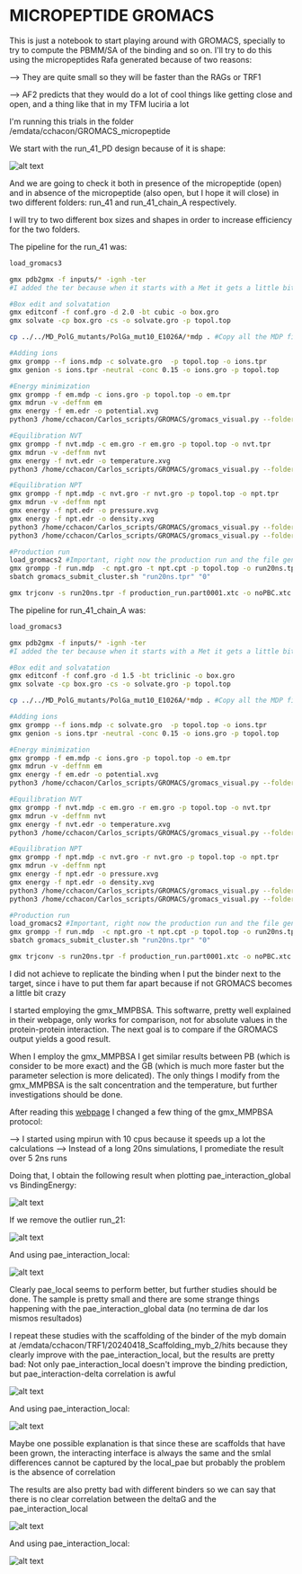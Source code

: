 


# MICROPEPTIDE GROMACS

This is just a notebook to start playing around with GROMACS, specially to try to compute the PBMM/SA of the binding and so on.
I'll try to do this using the micropeptides Rafa generated because of two reasons:

--> They are quite small so they will be faster than the RAGs or TRF1

--> AF2 predicts that they would do a lot of cool things like getting close and open, and a thing like that in my TFM luciria a lot

I'm running this trials in the folder /emdata/cchacon/GROMACS_micropeptide

We start with the run_41_PD design because of it is shape:

![alt text](figures/run_41.png)

And we are going to check it both in presence of the micropeptide (open) and in absence of the micropeptide (also open, but I hope it will close) in two different folders: run_41 and run_41_chain_A respectively.

I will try to two different box sizes and shapes in order to increase efficiency for the two folders.

The pipeline for the run_41 was:

```bash 
load_gromacs3

gmx pdb2gmx -f inputs/* -ignh -ter
#I added the ter because when it starts with a Met it gets a little bit silly, so you have to specify the termini (1 0 works for me)

#Box edit and solvatation
gmx editconf -f conf.gro -d 2.0 -bt cubic -o box.gro 
gmx solvate -cp box.gro -cs -o solvate.gro -p topol.top

cp ../../MD_PolG_mutants/PolGa_mut10_E1026A/*mdp . #Copy all the MDP files !!!!

#Adding ions
gmx grompp --f ions.mdp -c solvate.gro  -p topol.top -o ions.tpr
gmx genion -s ions.tpr -neutral -conc 0.15 -o ions.gro -p topol.top

#Energy minimization
gmx grompp -f em.mdp -c ions.gro -p topol.top -o em.tpr
gmx mdrun -v -deffnm em
gmx energy -f em.edr -o potential.xvg
python3 /home/cchacon/Carlos_scripts/GROMACS/gromacs_visual.py --folder plots --file potential.xvg --mode E

#Equilibration NVT
gmx grompp -f nvt.mdp -c em.gro -r em.gro -p topol.top -o nvt.tpr
gmx mdrun -v -deffnm nvt
gmx energy -f nvt.edr -o temperature.xvg
python3 /home/cchacon/Carlos_scripts/GROMACS/gromacs_visual.py --folder plots --file temperature.xvg --mode T

#Equilibration NPT
gmx grompp -f npt.mdp -c nvt.gro -r nvt.gro -p topol.top -o npt.tpr
gmx mdrun -v -deffnm npt
gmx energy -f npt.edr -o pressure.xvg
gmx energy -f npt.edr -o density.xvg
python3 /home/cchacon/Carlos_scripts/GROMACS/gromacs_visual.py --folder plots --file density.xvg --mode D
python3 /home/cchacon/Carlos_scripts/GROMACS/gromacs_visual.py --folder plots --file pressure.xvg --mode P

#Production run
load_gromacs2 #Important, right now the production run and the file generations are done in different versions, so to generate the last file you have to use the older version of GROMACS Change!!
gmx grompp -f run.mdp  -c npt.gro -t npt.cpt -p topol.top -o run20ns.tpr
sbatch gromacs_submit_cluster.sh "run20ns.tpr" "0"

gmx trjconv -s run20ns.tpr -f production_run.part0001.xtc -o noPBC.xtc -pbc mol -center
```

The pipeline for run_41_chain_A was:


```bash 
load_gromacs3

gmx pdb2gmx -f inputs/* -ignh -ter
#I added the ter because when it starts with a Met it gets a little bit silly, so you have to specify the termini (1 0 works for me)

#Box edit and solvatation
gmx editconf -f conf.gro -d 1.5 -bt triclinic -o box.gro 
gmx solvate -cp box.gro -cs -o solvate.gro -p topol.top

cp ../../MD_PolG_mutants/PolGa_mut10_E1026A/*mdp . #Copy all the MDP files !!!!

#Adding ions
gmx grompp --f ions.mdp -c solvate.gro  -p topol.top -o ions.tpr
gmx genion -s ions.tpr -neutral -conc 0.15 -o ions.gro -p topol.top

#Energy minimization
gmx grompp -f em.mdp -c ions.gro -p topol.top -o em.tpr
gmx mdrun -v -deffnm em
gmx energy -f em.edr -o potential.xvg
python3 /home/cchacon/Carlos_scripts/GROMACS/gromacs_visual.py --folder plots --file potential.xvg --mode E

#Equilibration NVT
gmx grompp -f nvt.mdp -c em.gro -r em.gro -p topol.top -o nvt.tpr
gmx mdrun -v -deffnm nvt
gmx energy -f nvt.edr -o temperature.xvg
python3 /home/cchacon/Carlos_scripts/GROMACS/gromacs_visual.py --folder plots --file temperature.xvg --mode T

#Equilibration NPT
gmx grompp -f npt.mdp -c nvt.gro -r nvt.gro -p topol.top -o npt.tpr
gmx mdrun -v -deffnm npt
gmx energy -f npt.edr -o pressure.xvg
gmx energy -f npt.edr -o density.xvg
python3 /home/cchacon/Carlos_scripts/GROMACS/gromacs_visual.py --folder plots --file density.xvg --mode D
python3 /home/cchacon/Carlos_scripts/GROMACS/gromacs_visual.py --folder plots --file pressure.xvg --mode P

#Production run
load_gromacs2 #Important, right now the production run and the file generations are done in different versions, so to generate the last file you have to use the older version of GROMACS Change!!
gmx grompp -f run.mdp  -c npt.gro -t npt.cpt -p topol.top -o run20ns.tpr
sbatch gromacs_submit_cluster.sh "run20ns.tpr" "0"

gmx trjconv -s run20ns.tpr -f production_run.part0001.xtc -o noPBC.xtc -pbc mol -center
```


I did not achieve to replicate the binding when I put the binder next to the target, since i have to put them far apart because if not GROMACS becomes a little bit crazy

I started employing the gmx_MMPBSA. This softwarre, pretty well explained in their webpage, only works for comparison, not for absolute values in the protein-protein interaction. The next goal is to compare if the GROMACS output yields a good result.

When I employ the gmx_MMPBSA I get similar results between PB (which is consider to be more exact) and the GB (which is much more faster but the parameter selection is more delicated). The only things I modify from the gmx_MMPBSA is the salt concentration and the temperature, but further investigations should be done.

After reading this [webpage](https://pubs.acs.org/doi/full/10.1021/acs.chemrev.9b00055#) I changed a few thing of the gmx_MMPBSA protocol: 

--> I started using mpirun with 10 cpus because it speeds up a lot the calculations
--> Instead of a long 20ns simulations, I promediate the result over 5 2ns runs 

Doing that, I obtain the following result when plotting pae_interaction_global vs BindingEnergy:

![alt text](figures/DeltavsPAe_micropeptides.png)

If we remove the outlier run_21:

![alt text](figures/DeltavsPae_global.png)

And using pae_interaction_local:

![alt text](figures/DeltaVsPae_local.png)

Clearly pae_local seems to perform better, but further studies should be done. The sample is pretty small and there are some strange things happening with the pae_interaction_global data (no termina de dar los mismos resultados)

I repeat these studies with the scaffolding of the binder of the myb domain  at /emdata/cchacon/TRF1/20240418_Scaffolding_myb_2/hits because they clearly improve with the pae_interaction_local, but the results are pretty bad: Not only pae_interaction_local doesn't improve the binding prediction, but pae_interaction-delta correlation is awful

![alt text](figures/DeltaVsPae.png)

And using pae_interaction_local:

![alt text](figures/deltavspae_local.png)

Maybe one possible explanation is that since these are scaffolds that have been grown, the interacting interface is always the same and the smlal differences cannot be captured by the local_pae but probably the problem is the absence of correlation

The results are also pretty bad with different binders so we can say that there is no clear correlation between the deltaG and the pae_interaction_local

![alt text](figures/DeltaVsPae_dim.png)

And using pae_interaction_local:

![alt text](figures/DeltavsPAe_locla_dim.png.png)